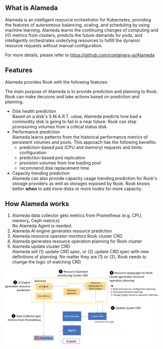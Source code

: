 ## What is Alameda

Alameda is an intelligent resource orchestrator for Kubernetes, providing the features of autonomous balancing, scaling, and scheduling by using machine learning. Alameda learns the continuing changes of computing and I/O metrics from clusters, predicts the future demands for pods, and intelligently orchestrates underlying resources to fulfill the dynamic resource requests without manual configuration.

For more details, please refer to https://github.com/containers-ai/Alameda

## Features

Alameda provides Rook with the following features:

The main purpose of Alameda is to provide prediction and planning to Rook. Rook can make decsions and take actions based on prediction and planning.

- Disk health prediction  
    Based on a disk's S.M.A.R.T. value, Alameda predicts how bad a commodity disk is going to fail in a near future. Rook can stop provisioning volumes from a critical status disk.
- Performance prediction  
    Alameda learns patterns from the historical performance metrics of persistent volumes and pools. This approach has the following benefits:
    - prediction-based pod (CPU and memory) requests and limits configuration
    - prediction-based pod replication
    - provision volumes from low loading pool
    - recommend disk replacement time
- Capacity trending prediction  
    Alameda can also provide capacity usage trending prediction for Rook's storage providers as well as storages exposed by Rook. Rook knows better **when** to add more disks or more nodes for more capacity.

## How Alameda works

1. Alameda data collector gets metrics from Prometheus (e.g. CPU, memory, Ceph metrics)  
No Alameda Agent is needed.
2. Alameda AI engine generates resource prediction
3. Alameda resource operator monitors Rook cluster CRD
4. Alameda generates resource operation planning for Rook cluster
5. Alameda update cluster CRD  
Alameda will (1) update CRD spec, or (2) update CRD spec with new definitions of planning. No matter they are (1) or (2), Rook needs to change the logic of watching CRD.

![work_flow](./Alameda_work_with_Rook.png)

